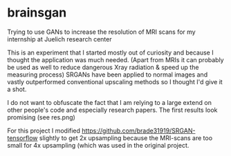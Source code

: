 # brainsgan
Trying to use GANs to increase the resolution of MRI scans for my internship at Juelich research center

This is an experiment that I started mostly out of curiosity and because I thought the application was much needed. 
(Apart from MRIs it can probably be used as well to reduce dangerous Xray radiation & speed up the measuring process)
SRGANs have been applied to normal images and vastly outperformed conventional upscaling methods so I thought I'd give it a shot.

I do not want to obfuscate the fact that I am relying to a large extend on other people's code and especially research papers. 
The first results look promising (see res.png)

For this project I modified https://github.com/brade31919/SRGAN-tensorflow slightly to get 2x upsampling because the MRI-scans are too small for 4x upsampling (which was used in the original project.
